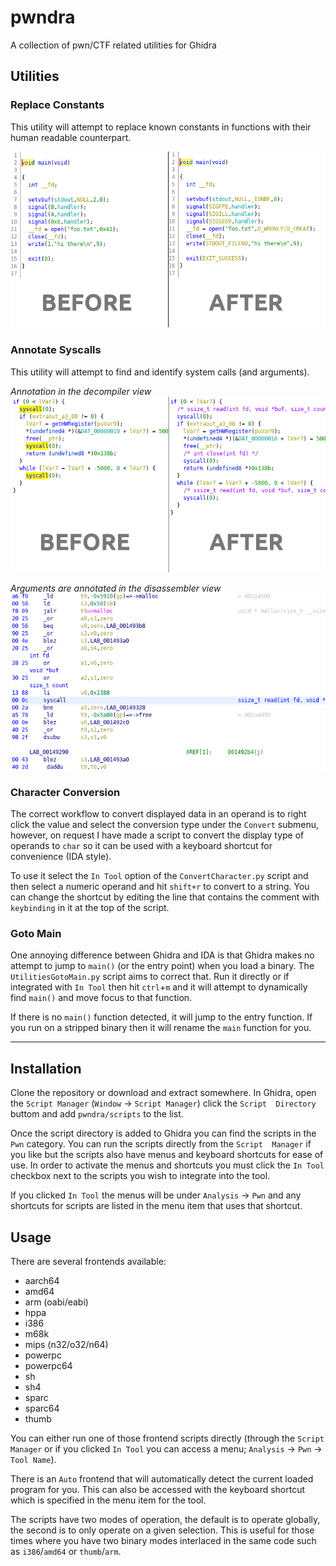 # pwndra

A collection of pwn/CTF related utilities for Ghidra

## Utilities

### Replace Constants

This utility will attempt to replace known constants in functions with their
human readable counterpart.

![pwndra constants](https://github.com/0xb0bb/pwndra/blob/master/docs/images/pwndra_constants.png?raw=true)

### Annotate Syscalls

This utility will attempt to find and identify system calls (and arguments).

*Annotation in the decompiler view*
![pwndra syscalls](https://github.com/0xb0bb/pwndra/blob/master/docs/images/pwndra_syscalls.png?raw=true)

*Arguments are annotated in the disassembler view*
![pwndra syscalls](https://github.com/0xb0bb/pwndra/blob/master/docs/images/pwndra_syscalls_disas.png?raw=true)

### Character Conversion

The correct workflow to convert displayed data in an operand is to right click
the value and select the conversion type under the `Convert` submenu, however,
on request I have made a script to convert the display type of operands to
`char` so it can be used with a keyboard shortcut for convenience (IDA style).

To use it select the `In Tool` option of the `ConvertCharacter.py` script and
then select a numeric operand and hit `shift+r` to convert to a string. You
can change the shortcut by editing the line that contains the comment with
`keybinding` in it at the top of the script.

### Goto Main

One annoying difference between Ghidra and IDA is that Ghidra makes no
attempt to jump to `main()` (or the entry point) when you load a binary.
The `UtilitiesGotoMain.py` script aims to correct that. Run it directly
or if integrated with `In Tool` then hit `ctrl`+`m` and it will attempt
to dynamically find `main()` and move focus to that function.

If there is no `main()` function detected, it will jump to the entry
function. If you run on a stripped binary then it will rename the `main`
function for you.

---

## Installation

Clone the repository or download and extract somewhere. In Ghidra, open
the `Script Manager` (`Window` -> `Script Manager`) click the `Script 
Directory` buttom and add `pwndra/scripts` to the list.

Once the script directory is added to Ghidra you can find the scripts in
the `Pwn` category. You can run the scripts directly from the `Script 
Manager` if you like but the scripts also have menus and keyboard shortcuts
for ease of use. In order to activate the menus and shortcuts you must
click the `In Tool` checkbox next to the scripts you wish to integrate
into the tool.

If you clicked `In Tool` the menus will be under `Analysis` -> `Pwn` and
any shortcuts for scripts are listed in the menu item that uses that
shortcut.

## Usage

There are several frontends available:

* aarch64
* amd64
* arm (oabi/eabi)
* hppa
* i386
* m68k
* mips (n32/o32/n64)
* powerpc
* powerpc64
* sh
* sh4
* sparc
* sparc64
* thumb

You can either run one of those frontend scripts directly (through the
`Script Manager` or if you clicked `In Tool` you can access a menu;
`Analysis` -> `Pwn` -> `Tool Name`).

There is an `Auto` frontend that will automatically detect the current loaded
program for you. This can also be accessed with the keyboard shortcut which
is specified in the menu item for the tool.

The scripts have two modes of operation, the default is to operate globally,
the second is to only operate on a given selection. This is useful for those
times where you have two binary modes interlaced in the same code such as
`i386`/`amd64` or `thumb`/`arm`.
